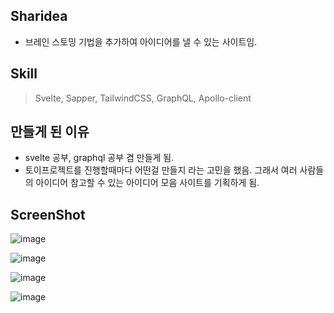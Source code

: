 ## Sharidea

- 브레인 스토밍 기법을 추가하여 아이디어를 낼 수 있는 사이트임.

## Skill

> Svelte, Sapper, TailwindCSS, GraphQL, Apollo-client


## 만들게 된 이유

- svelte 공부, graphql 공부 겸 만들게 됨.
- 토이프로젝트를 진행할때마다 어떤걸 만들지 라는 고민을 했음. 그래서 여러 사람들의 아이디어 참고할 수 있는 아이디어 모음 사이트를 기획하게 됨.



## ScreenShot

![image](https://user-images.githubusercontent.com/26542929/85278180-8b79f400-b4bf-11ea-9cb0-06b1d73077f5.png)

![image](https://user-images.githubusercontent.com/26542929/85278186-8f0d7b00-b4bf-11ea-91bb-42ebaf951ef9.png)

![image](https://user-images.githubusercontent.com/26542929/85278195-92086b80-b4bf-11ea-9781-3af9d130685f.png)

![image](https://user-images.githubusercontent.com/26542929/85278204-96348900-b4bf-11ea-97a7-2be0b9df7fd1.png)

